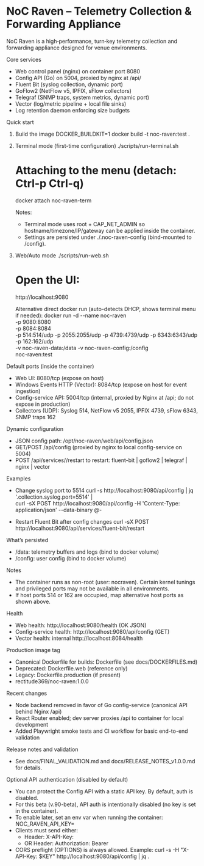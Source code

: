 # NoC Raven – Telemetry Collection & Forwarding Appliance

NoC Raven is a high‑performance, turn‑key telemetry collection and forwarding appliance designed for venue environments.

Core services
- Web control panel (nginx) on container port 8080
- Config API (Go) on 5004, proxied by nginx at /api/
- Fluent Bit (syslog collection, dynamic port)
- GoFlow2 (NetFlow v5, IPFIX, sFlow collectors)
- Telegraf (SNMP traps, system metrics, dynamic port)
- Vector (log/metric pipeline + local file sinks)
- Log retention daemon enforcing size budgets

Quick start
1) Build the image
   DOCKER_BUILDKIT=1 docker build -t noc-raven:test .

2) Terminal mode (first-time configuration)
   ./scripts/run-terminal.sh
   # Attaching to the menu (detach: Ctrl-p Ctrl-q)
   docker attach noc-raven-term

   Notes:
   - Terminal mode uses root + CAP_NET_ADMIN so hostname/timezone/IP/gateway can be applied inside the container.
   - Settings are persisted under ./\.noc-raven-config (bind-mounted to /config).

3) Web/Auto mode
   ./scripts/run-web.sh
   # Open the UI:
   http://localhost:9080

   Alternative direct docker run (auto-detects DHCP, shows terminal menu if needed):
   docker run -d --name noc-raven \
     -p 9080:8080 \
     -p 8084:8084 \
     -p 514:514/udp -p 2055:2055/udp -p 4739:4739/udp -p 6343:6343/udp \
     -p 162:162/udp \
     -v noc-raven-data:/data -v noc-raven-config:/config \
     noc-raven:test

Default ports (inside the container)
- Web UI: 8080/tcp (expose on host)
- Windows Events HTTP (Vector): 8084/tcp (expose on host for event ingestion)
- Config-service API: 5004/tcp (internal, proxied by Nginx at /api; do not expose in production)
- Collectors (UDP): Syslog 514, NetFlow v5 2055, IPFIX 4739, sFlow 6343, SNMP traps 162

Dynamic configuration
- JSON config path: /opt/noc-raven/web/api/config.json
- GET/POST /api/config (proxied by nginx to local config-service on 5004)
- POST /api/services/<name>/restart to restart: fluent-bit | goflow2 | telegraf | nginx | vector

Examples
- Change syslog port to 5514
  curl -s http://localhost:9080/api/config | jq '.collection.syslog.port=5514' | \
  curl -sX POST http://localhost:9080/api/config -H 'Content-Type: application/json' --data-binary @-

- Restart Fluent Bit after config changes
  curl -sX POST http://localhost:9080/api/services/fluent-bit/restart

What’s persisted
- /data: telemetry buffers and logs (bind to docker volume)
- /config: user config (bind to docker volume)

Notes
- The container runs as non-root (user: nocraven). Certain kernel tunings and privileged ports may not be available in all environments.
- If host ports 514 or 162 are occupied, map alternative host ports as shown above.

Health
- Web health: http://localhost:9080/health (OK JSON)
- Config-service health: http://localhost:9080/api/config (GET)
- Vector health: internal http://localhost:8084/health

Production image tag
- Canonical Dockerfile for builds: Dockerfile (see docs/DOCKERFILES.md)
- Deprecated: Dockerfile.web (reference only)
- Legacy: Dockerfile.production (if present)
- rectitude369/noc-raven:1.0.0

Recent changes
- Node backend removed in favor of Go config-service (canonical API behind Nginx /api)
- React Router enabled; dev server proxies /api to container for local development
- Added Playwright smoke tests and CI workflow for basic end-to-end validation

Release notes and validation
- See docs/FINAL_VALIDATION.md and docs/RELEASE_NOTES_v1.0.0.md for details.

Optional API authentication (disabled by default)
- You can protect the Config API with a static API key. By default, auth is disabled.
- For this beta (v.90-beta), API auth is intentionally disabled (no key is set in the container).
- To enable later, set an env var when running the container: NOC_RAVEN_API_KEY=<your-key>
- Clients must send either:
  - Header: X-API-Key: <your-key>
  - OR Header: Authorization: Bearer <your-key>
- CORS preflight (OPTIONS) is always allowed. Example:
  curl -s -H "X-API-Key: $KEY" http://localhost:9080/api/config | jq .

